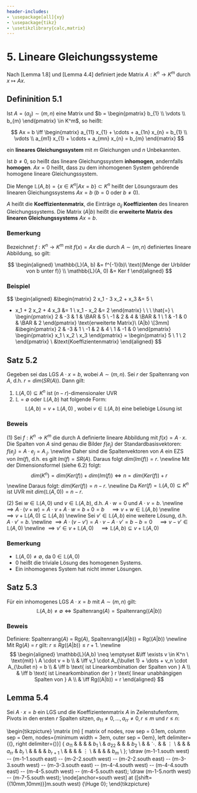 ```yaml
---
header-includes:
- \usepackage[all]{xy}
- \usepackage{tikz}
- \usetikzlibrary{calc,matrix}
---
```


# 5. Lineare Gleichungssysteme

Nach [Lemma 1.8] und [Lemma 4.4] definiert jede Matrix $A: K^n \to K^m$ durch $x \mapsto Ax$.

## Defininition 5.1

Ist $A = (a_{ij}) \sim (m, n)$ eine Matrix und $b = \begin{pmatrix} b_{1} \\ \vdots \\ b_{m} \end{pmatrix} \in K^m$, so heißt:

$$
Ax = b \iff
\begin{matrix}
a_{11} x_{1} + \cdots + a_{1n} x_{n} = b_{1} \\
\vdots \\
a_{m1} x_{1} + \cdots + a_{mn} x_{n} = b_{m}
\end{matrix}
$$

ein **lineares Gleichungssystem** mit $m$ Gleichungen und $n$ Unbekannten.

Ist $b \neq 0$, so heißt das lineare Gleichungssystem **inhomogen**, andernfalls **homogen**. $Ax = 0$ heißt, dass zu dem inhomogenen System gehörende homogene lineare Gleichungssystem.

Die Menge $\mathbb{L}(A,b) = \{x \in K^n | Ax = b\} \subset K^n$ heißt der Lösungsraum des linearen Gleichungssystems $Ax = b$ ($b = 0$ oder $b \neq 0$).

$A$ heißt die **Koeffizientenmatrix**, die Einträge $a_{ij}$ **Koeffizienten** des linearen Gleichungssystems. Die Matrix $(A|b)$ heißt die **erweiterte Matrix des linearen Gleichungssystems** $Ax = b$.

### Bemerkung

Bezeichnet $f: K^n \to K^m$ mit $f(x) = Ax$ die durch $A \sim (m,n)$ definiertes lineare Abbildung, so gilt:

$$ \begin{aligned}
\mathbb{L}(A, b) &= f^{-1}(b)\ \text{(Menge der Urbilder von b unter f)} \\
\mathbb{L}(A, 0) &= Ker f
\end{aligned} $$

### Beispiel

$$ \begin{aligned}
&\begin{matrix}
2 x_1 - 3 x_2 + x_3 &= 5 \\
- x_1 + 2 x_2 + 4 x_3 &= 1 \\
x_1 - x_2 &= 2
\end{matrix}
\ \ \ \hat{=} \ \
\begin{pmatrix}
2  & -3 & 1 & \BAR & 5 \\
-1 & 2  & 4 & \BAR & 1 \\
1  & -1 & 0 & \BAR & 2
\end{pmatrix} \text{erweiterte Matrix}\  (A|b) \\[3mm]
&\begin{pmatrix}
2  & -3 & 1 \\
-1 & 2  & 4 \\
1  & -1 & 0
\end{pmatrix}
\begin{pmatrix}
x_1 \\
x_2 \\
x_3
\end{pmatrix}
=
\begin{pmatrix}
5 \\
1 \\
2
\end{pmatrix} \\
&\text{Koeffizientenmatrix}
\end{aligned} $$

## Satz 5.2

Gegeben sei das LGS $A \cdot x=b$, wobei $A \sim (m,n)$. Sei $r$ der Spaltenrang von $A$, d.h. $r = dim(SR(A))$. Dann gilt:

1) $\mathbb{L}(A,0) \subseteq K^n$ ist $(n-r)$-dimensionaler UVR
2) $\mathbb{L} = \emptyset$ oder $\mathbb{L}(A,b)$ hat folgende Form:
$$\mathbb{L}(A,b) = v + \mathbb{L}(A,0) \text{ , wobei } v \in \mathbb{L}(A,b) \text{ eine beliebige Lösung ist}$$

### Beweis

(1) Sei $f: K^n \to K^m$ die durch A definierte lineare Abbildung mit $f(x) = A \cdot x$. Die Spalten von $A$ sind genau die Bilder $f(e_j)$ der Standardbasisvektoren: $f(e_j) = A \cdot e_j = A_{\cdot j}$. \newline Daher sind die Spaltenvektoren von $A$ ein EZS von $Im(f)$, d.h. es gilt $Im(f) = SR(A)$. Daraus folgt $dim(Im(f)) = r$. \newline Mit der Dimensionsformel (siehe 6.2) folgt:
$$ dim(K^n) = dim(Ker(f)) + dim(Im(f)) \iff n = dim(Ker(f)) + r $$ \newline Daraus folgt: $dim(Ker(f)) = n - r$. \newline Da $Ker(f) = \mathbb{L}(A,0) \subseteq K^n$ ist UVR mit $dim(\mathbb{L}(A,0)) = n-r$.

(2) Sei $w \in \mathbb{L}(A,0)$ und $v \in \mathbb{L}(A,b)$, d.h. $A \cdot w = 0$ und $A \cdot v = b$. \newline
$\implies A \cdot (v+w) = A \cdot v + A \cdot w = b + 0 = b \quad\implies v + w \in \mathbb{L}(A,b)$ \newline
$\implies v + \mathbb{L}(A,0) \subseteq \mathbb{L}(A,b)$ \newline
Sei $v' \in \mathbb{L}(A,b)$ eine weitere Lösung, d.h. $A \cdot v' = b$. \newline
$\implies A \cdot (v-v') = A \cdot v - A \cdot v' = b - b = 0 \quad\implies v - v' \in \mathbb{L}(A,0)$ \newline
$\implies v' \in v + \mathbb{L}(A,0) \quad\implies \mathbb{L}(A,b) \subseteq v + \mathbb{L}(A,0)$

### Bemerkung
- $\mathbb{L}(A,0) \neq \emptyset$, da $0 \in \mathbb{L}(A,0)$
- $0$ heißt die triviale Lösung des homogenen Systems.
- Ein inhomogenes System hat nicht immer Lösungen.

## Satz 5.3

Für ein inhomogenes LGS $A \cdot x = b$ mit $A \sim (m,n)$ gilt:
$$\mathbb{L}(A,b) \neq \emptyset \iff \text{Spaltenrang}(A) = \text{Spaltenrang}((A|b))$$

### Beweis
Definiere: Spaltenrang$(A)$ $=$ Rg$(A)$, Spaltenrang$((A|b))$ $=$ Rg$((A|b))$ \newline
Mit Rg$(A)$ $=$ $r$ gilt: $r \leq Rg((A|b)) \leq r + 1$. \newline
$$ \begin{aligned} \mathbb{L}(A,b) \neq \emptyset &\iff \exists v \in K^n \ \text{mit} \ A \cdot v = b \\
& \iff v_1 \cdot A_{\bullet 1} + \dots + v_n \cdot A_{\bullet n} = b \\
& \iff b \text{ ist Linearkombination der Spalten von } A \\
& \iff b \text{ ist Linearkombination der } r \text{ linear unabhängigen Spalten von } A \\
& \iff Rg((A|b)) = r
\end{aligned} $$

## Lemma 5.4
Sei $A \cdot x = b$ ein LGS und die Koeffizientenmatrix $A$ in Zeilenstufenform, Pivots in den ersten $r$ Spalten sitzen, $a_{11} \neq 0, \ldots , a_{rr} \neq 0, r \leq m$ und $r \leq n$:




\begin{tikzpicture}
   \matrix (m) [ matrix of nodes, row sep = 0.1em, column sep = 0em,
                 nodes={minimum width = 3em, outer sep = 0em},
                 left delimiter={(}, right delimiter={)}] {
            $a_{11}$    &           &           &           & $b_1$       \\
                        & $a_{22}$  &           &           & $b_2$       \\
                        &           & $\ddots$  &           & $\vdots$    \\
                        &           &           & $a_{rr}$  & $b_r$       \\
                        &           &           &           & $b_{r+1}$   \\
                        &           &           &           & $\vdots$    \\
                        &           &           &           & $b_m$       \\
   };
    \draw  (m-1-1.south west) -- (m-1-1.south east)
        -- (m-2-2.south west) -- (m-2-2.south east)
        -- (m-3-3.south west) -- (m-3-3.south east)
        -- (m-4-4.south west) -- (m-4-4.south east)
        -- (m-4-5.south west) -- (m-4-5.south east);
    \draw  (m-1-5.north west) -- (m-7-5.south west);
   \node[anchor=south west] at ([shift={(10mm,10mm)}]m.south west) {\Huge 0};
\end{tikzpicture}
